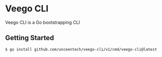 # Veego CLI

Veego CLI is a Go bootstrapping CLI

## Getting Started
```
$ go install github.com/unceentech/veego-cli/v1/cmd/veego-cli@latest
```

